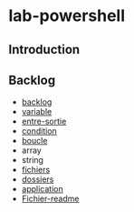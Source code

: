 # lab-powershell

## Introduction


## Backlog

- [backlog](./backlog/backlog.md)
- [variable](./backlog/variable.md)
- [entre-sortie](./backlog/entre-sortie.md)
- [condition](./backlog/condition.md)
- [boucle](./backlog/boucle.md)
- array
- string
- [fichiers](./backlog/fichiers.md)
- [dossiers](./backlog/dossiers.md)
- [application](./backlog/application.md)
- [Fichier-readme](./backlog/fichier-readme.md)

